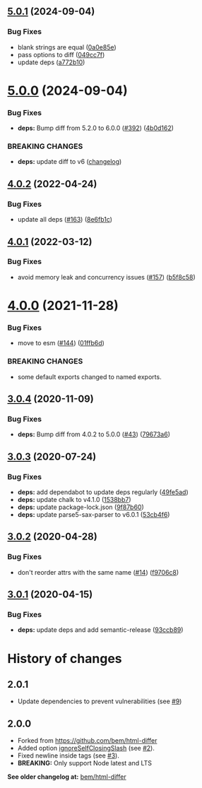 ## [5.0.1](https://github.com/markedjs/html-differ/compare/v5.0.0...v5.0.1) (2024-09-04)


### Bug Fixes

* blank strings are equal ([0a0e85e](https://github.com/markedjs/html-differ/commit/0a0e85e151440b3286275c5ad7ea51b488f03194))
* pass options to diff ([049cc7f](https://github.com/markedjs/html-differ/commit/049cc7fc23589822c4620b9e573ea43a1af058f1))
* update deps ([a772b10](https://github.com/markedjs/html-differ/commit/a772b106d868c6ae696d2085c0c6773d60b01cff))

# [5.0.0](https://github.com/markedjs/html-differ/compare/v4.0.2...v5.0.0) (2024-09-04)


### Bug Fixes

* **deps:** Bump diff from 5.2.0 to 6.0.0 ([#392](https://github.com/markedjs/html-differ/issues/392)) ([4b0d162](https://github.com/markedjs/html-differ/commit/4b0d16200b97f8096ec636c12e9d3d9aa12e6f01))


### BREAKING CHANGES

* **deps:** update diff to v6 ([changelog](https://github.com/kpdecker/jsdiff/blob/master/release-notes.md#600-currently-in-beta))

## [4.0.2](https://github.com/markedjs/html-differ/compare/v4.0.1...v4.0.2) (2022-04-24)


### Bug Fixes

* update all deps ([#163](https://github.com/markedjs/html-differ/issues/163)) ([8e6fb1c](https://github.com/markedjs/html-differ/commit/8e6fb1c88abd395832c07a930371b3559cd438f1))

## [4.0.1](https://github.com/markedjs/html-differ/compare/v4.0.0...v4.0.1) (2022-03-12)


### Bug Fixes

* avoid memory leak and concurrency issues ([#157](https://github.com/markedjs/html-differ/issues/157)) ([b5f8c58](https://github.com/markedjs/html-differ/commit/b5f8c58e21af3f264ccf45e6f52abeebd601b3f1))

# [4.0.0](https://github.com/markedjs/html-differ/compare/v3.0.4...v4.0.0) (2021-11-28)


### Bug Fixes

* move to esm ([#144](https://github.com/markedjs/html-differ/issues/144)) ([01ffb6d](https://github.com/markedjs/html-differ/commit/01ffb6df8aaa9f9672f37e11b13e3db124d934aa))


### BREAKING CHANGES

* some default exports changed to named exports.

## [3.0.4](https://github.com/markedjs/html-differ/compare/v3.0.3...v3.0.4) (2020-11-09)


### Bug Fixes

* **deps:** Bump diff from 4.0.2 to 5.0.0 ([#43](https://github.com/markedjs/html-differ/issues/43)) ([79673a6](https://github.com/markedjs/html-differ/commit/79673a6c6fe09ee96e17c66b4b670bc97075e207))

## [3.0.3](https://github.com/markedjs/html-differ/compare/v3.0.2...v3.0.3) (2020-07-24)


### Bug Fixes

* **deps:** add dependabot to update deps regularly ([49fe5ad](https://github.com/markedjs/html-differ/commit/49fe5ad082a02a1cb3e7c0547e6ccda21c9916b5))
* **deps:** update chalk to v4.1.0 ([1538bb7](https://github.com/markedjs/html-differ/commit/1538bb7e8c3f1a6d3d547ddbf1c0ecbe4f50b1fa))
* **deps:** update package-lock.json ([9f87b60](https://github.com/markedjs/html-differ/commit/9f87b60bf79b4cc8d3a4a78ef9b194d6f6013d0f))
* **deps:** update parse5-sax-parser to v6.0.1 ([53cb4f6](https://github.com/markedjs/html-differ/commit/53cb4f67c90d7669dd58e4311d1b432145d62c7c))

## [3.0.2](https://github.com/markedjs/html-differ/compare/v3.0.1...v3.0.2) (2020-04-28)


### Bug Fixes

* don't reorder attrs with the same name ([#14](https://github.com/markedjs/html-differ/issues/14)) ([f9706c8](https://github.com/markedjs/html-differ/commit/f9706c8705ea08987248df2059f97e60d0d5beaa))

## [3.0.1](https://github.com/markedjs/html-differ/compare/v3.0.0...v3.0.1) (2020-04-15)


### Bug Fixes

* **deps:** update deps and add semantic-release ([93ccb89](https://github.com/markedjs/html-differ/commit/93ccb893d5642bed48a06df5adad5d1c46b9226d))

History of changes
==================

2.0.1
-----

*   Update dependencies to prevent vulnerabilities (see [#9](https://github.com/markedjs/html-differ/pull/9))

2.0.0
-----

*   Forked from https://github.com/bem/html-differ
*   Added option [ignoreSelfClosingSlash](https://github.com/markedjs/html-differ/tree/v2.0.0#ignoreSelfClosingSlash-boolean) (see [#2](https://github.com/markedjs/html-differ/pull/2)).
*   Fixed newline inside tags (see [#3](https://github.com/markedjs/html-differ/pull/3)).
*   **BREAKING:** Only support Node latest and LTS

**See older changelog at:** [bem/html-differ](https://github.com/bem/html-differ/blob/master/CHANGELOG.md)
